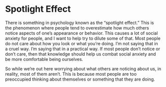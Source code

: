 # Spotlight Effect

There is something in psychology known as the “spotlight effect.” This is the phenomenon where people tend to overestimate how much others notice aspects of one’s appearance or behavior. This causes a lot of social anxiety for people, and I want to help try to dilute some of that. Most people do not care about how you look or what you’re doing. I’m not saying that in a cruel way. I’m saying that in a practical way. If most people don’t notice or don’t care, then that knowledge should help us combat social anxiety and be more comfortable being ourselves. 

So while we’re out here worrying about what others are noticing about us, in reality, most of them aren’t. This is because most people are too preoccupied thinking about themselves or something that they are doing.